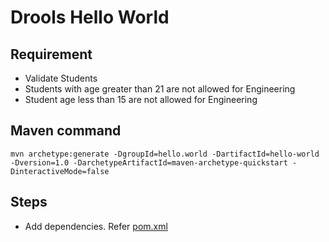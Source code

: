 # Drools Hello World

## Requirement
* Validate Students
* Students with age greater than 21 are not allowed for Engineering
* Student age less than 15 are not allowed for Engineering

## Maven command
```
mvn archetype:generate -DgroupId=hello.world -DartifactId=hello-world -Dversion=1.0 -DarchetypeArtifactId=maven-archetype-quickstart -DinteractiveMode=false
```

## Steps
* Add dependencies. Refer [pom.xml](pom.xml)